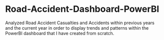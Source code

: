 # Road-Accident-Dashboard-PowerBI

Analyzed Road Accident Casualties and Accidents within previous years and the current year in order to display trends and patterns within the PowerBI dashboard that I have created from scratch.
